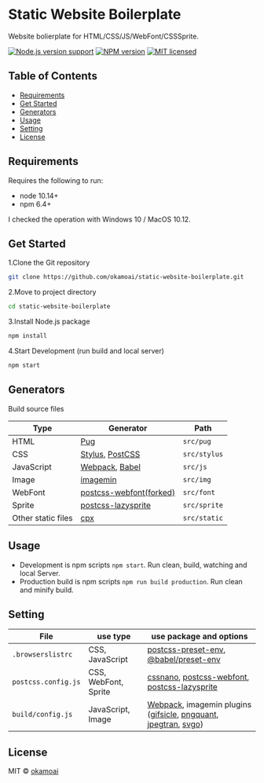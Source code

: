# Static Website Boilerplate

Website bolierplate for HTML/CSS/JS/WebFont/CSSSprite.

[![Node.js version support][shield-node]](#)
[![NPM version][shield-npm]](#)
[![MIT licensed][shield-license]](#)

## Table of Contents

- [Requirements](#requirements)
- [Get Started](#get-started)
- [Generators](#generators)
- [Usage](#usage)
- [Setting](#setting)
- [License](#license)

## Requirements

Requires the following to run:

- node 10.14+
- npm 6.4+

I checked the operation with Windows 10 / MacOS 10.12.

## Get Started

1.Clone the Git repository

```sh
git clone https://github.com/okamoai/static-website-boilerplate.git
```

2.Move to project directory

```sh
cd static-website-boilerplate
```

3.Install Node.js package

```sh
npm install
```

4.Start Development (run build and local server)

```sh
npm start
```

## Generators

Build source files

| Type               | Generator                                                              | Path         |
| ------------------ | ---------------------------------------------------------------------- | ------------ |
| HTML               | [Pug](https://pugjs.org/)                                              | `src/pug`    |
| CSS                | [Stylus](http://stylus-lang.com/), [PostCSS](https://postcss.org/)     | `src/stylus` |
| JavaScript         | [Webpack](https://webpack.js.org/), [Babel](https://babeljs.io/)       | `src/js`     |
| Image              | [imagemin](https://github.com/imagemin/imagemin)                       | `src/img`    |
| WebFont            | [postcss-webfont(forked)](https://github.com/okamoai/postcss-webfont)  | `src/font`   |
| Sprite             | [postcss-lazysprite](https://www.npmjs.com/package/postcss-lazysprite) | `src/sprite` |
| Other static files | [cpx](https://www.npmjs.com/package/cpx)                               | `src/static` |

## Usage

- Development is npm scripts `npm start`. Run clean, build, watching and local Server.
- Production build is npm scripts `npm run build production`. Run clean and minify build.

## Setting

| File                | use type             | use package and options                                                                                                                                                                                                                                                                                                                                                       |
| ------------------- | -------------------- | ----------------------------------------------------------------------------------------------------------------------------------------------------------------------------------------------------------------------------------------------------------------------------------------------------------------------------------------------------------------------------- |
| `.browserslistrc`   | CSS, JavaScript      | [postcss-preset-env](https://preset-env.cssdb.org/), [@babel/preset-env](https://babeljs.io/docs/en/babel-preset-env)                                                                                                                                                                                                                                                         |
| `postcss.config.js` | CSS, WebFont, Sprite | [cssnano](https://cssnano.co/guides/optimisations), [postcss-webfont](https://github.com/okamoai/postcss-webfont#options), [postcss-lazysprite](https://www.npmjs.com/package/postcss-lazysprite#options)                                                                                                                                                                     |
| `build/config.js`   | JavaScript, Image    | [Webpack](https://webpack.js.org/concepts/entry-points#multi-page-application), imagemin plugins ([gifsicle](https://www.npmjs.com/package/imagemin-gifsicle#options), [pngquant](https://www.npmjs.com/package/imagemin-pngquant#options), [jpegtran](https://www.npmjs.com/package/imagemin-jpegtran#options), [svgo](https://www.npmjs.com/package/imagemin-svgo#options)) |

## License

MIT © [okamoai](https://github.com/okamoai)

[shield-license]: https://img.shields.io/badge/license-MIT-blue.svg
[shield-node]: https://img.shields.io/badge/node.js-10.14.1-brightgreen.svg
[shield-npm]: https://img.shields.io/badge/npm-v6.4.1-blue.svg
